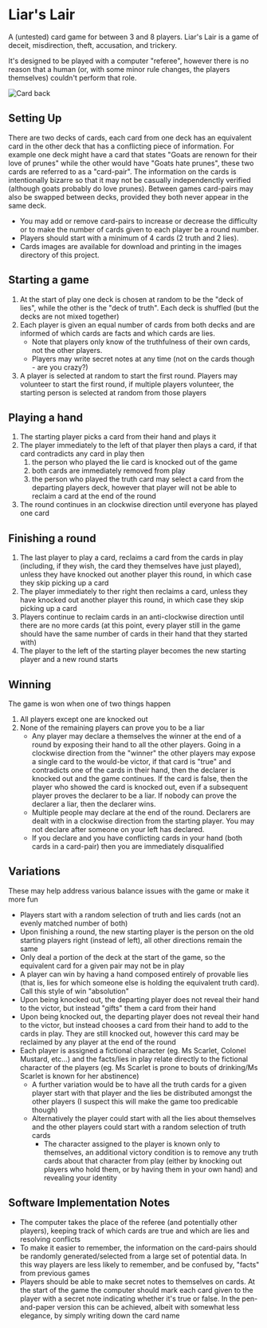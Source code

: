 Liar's Lair
======

A (untested) card game for between 3 and 8 players. Liar's Lair is a game of deceit, misdirection, theft, accusation, and trickery.  

It's designed to be played with a computer "referee", however there is no reason that a human (or, with some minor rule changes, the players themselves) couldn't perform that role.

![Card back](blob/master/images/back_bw_medium.png?raw=true)

## Setting Up

There are two decks of cards, each card from one deck has an equivalent card in the other deck that has a conflicting piece of information. For example one deck might have a card that states "Goats are renown for their love of prunes" while the other would have "Goats hate prunes", these two cards are referred to as a "card-pair". The information on the cards is intentionally bizarre so that it may not be casually independenctly verified (although goats probably do love prunes). Between games card-pairs may also be swapped between decks, provided they both never appear in the same deck.

* You may add or remove card-pairs to increase or decrease the difficulty or to make the number of cards given to each player be a round number. 
* Players should start with a minimum of 4 cards (2 truth and 2 lies).
* Cards images are available for download and printing in the images directory of this project. 


## Starting a game

1. At the start of play one deck is chosen at random to be the "deck of lies", while the other is the "deck of truth". Each deck is shuffled (but the decks are not mixed together)
2. Each player is given an equal number of cards from both decks and are informed of which cards are facts and which cards are lies. 
	* Note that players only know of the truthfulness of their own cards, not the other players. 
	* Players may write secret notes at any time (not on the cards though - are you crazy?)
3. A player is selected at random to start the first round. Players may volunteer to start the first round, if multiple players volunteer, the starting person is selected at random from those players

## Playing a hand

1. The starting player picks a card from their hand and plays it
2. The player immediately to the left of that player then plays a card, if that card contradicts any card in play then
	1. the person who played the lie card is knocked out of the game 
	2. both cards are immediately removed from play
	3. the person who played the truth card may select a card from the departing players deck, however that player will not be able to reclaim a card at the end of the round
3. The round continues in an clockwise direction until everyone has played one card

## Finishing a round

1. The last player to play a card, reclaims a card from the cards in play (including, if they wish, the card they themselves have just played), unless they have knocked out another player this round, in which case they skip picking up a card
2. The player immediately to ther right then reclaims a card, unless they have knocked out another player this round, in which case they skip picking up a card
3. Players continue to reclaim cards in an anti-clockwise direction  until there are no more cards (at this point, every player still in the game should have the same number of cards in their hand that they started with)
4. The player to the left of the starting player becomes the new starting player and a new round starts

## Winning

The game is won when one of two things happen

1. All players except one are knocked out
2. None of the remaining players can prove you to be a liar
	* Any player may declare a themselves the winner at the end of a round by exposing their hand to all the other players. Going in a clockwise direction from the "winner" the other players may expose a single card to the would-be victor, if that card is "true" and contradicts one of the cards in their hand, then the declarer is knocked out and the game continues. If the card is false, then the player who showed the card is knocked out, even if a subsequent player proves the declarer to be a liar. If nobody can prove the declarer a liar, then the declarer wins.
 	* Multiple people may declare at the end of the round. Declarers are dealt with in a clockwise direction from the starting player. You may not declare after someone on your left has declared.
	* If you declare and you have conflicting cards in your hand (both cards in a card-pair) then you are immediately disqualified

## Variations

These may help address various balance issues with the game or make it more fun

* Players start with a random selection of truth and lies cards (not an evenly matched number of both)
* Upon finishing a round, the new starting player is the person on the old starting players right (instead of left), all other directions remain the same
* Only deal a portion of the deck at the start of the game, so the equivalent card for a given pair may not be in play
* A player can win by having a hand composed entirely of provable lies (that is, lies for which someone else is holding the equivalent truth card). Call this style of win "absolution"
* Upon being knocked out, the departing player does not reveal their hand to the victor, but instead "gifts" them a card from their hand
* Upon being knocked out, the departing player does not reveal their hand to the victor, but instead chooses a card from their hand to add to the cards in play. They are still knocked out, however this card may be reclaimed by any player at the end of the round
* Each player is assigned a fictional character (eg. Ms Scarlet, Colonel Mustard, etc...) and the facts/lies in play relate directly to the fictional character of the players (eg. Ms Scarlet is prone to bouts of drinking/Ms Scarlet is known for her abstinence)
    * A further variation would be to have all the truth cards for a given player start with that player and the lies be distributed amongst the other players (I suspect this will make the game too predicable though)
    * Alternatively the player could start with all the lies about themselves and the other players could start with a random selection of truth cards
        * The character assigned to the player is known only to themselves, an additional victory condition is to remove any truth cards about that character from play (either by knocking out players who hold them, or by having them in your own hand) and revealing your identity

## Software Implementation Notes

* The computer takes the place of the referee (and potentially other players), keeping track of which cards are true and which are lies and resolving conflicts
* To make it easier to remember, the information on the card-pairs should be randomly generated/selected from a large set of potential data. In this way players are less likely to remember, and be confused by, "facts" from previous games
* Players should be able to make secret notes to themselves on cards. At the start of the game the computer should mark each card given to the player with a secret note indicating whether it's true or false. In the pen-and-paper version this can be achieved, albeit with somewhat less elegance, by simply writing down the card name